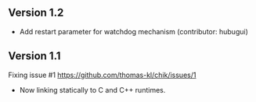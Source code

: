 Version 1.2
---------------
 - Add restart parameter for watchdog mechanism (contributor: hubugui)

Version 1.1
---------------
Fixing issue #1 https://github.com/thomas-kl/chik/issues/1
 - Now linking statically to C and C++ runtimes.